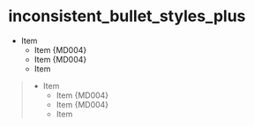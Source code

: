 # inconsistent_bullet_styles_plus

+ Item
  * Item {MD004}
  - Item {MD004}
  + Item

> + Item
>   * Item {MD004}
>   - Item {MD004}
>   + Item
